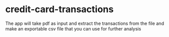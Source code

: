 # credit-card-transactions
The app will take pdf as input and extract the transactions from the file and make an exportable csv file that you can use for further analysis
